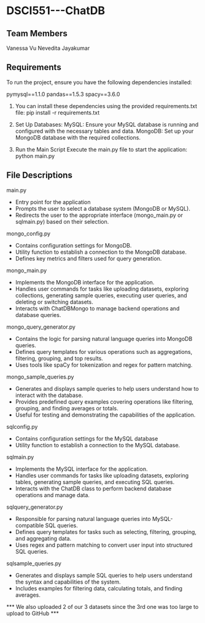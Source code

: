 # DSCI551---ChatDB

## Team Members
Vanessa Vu
Nevedita Jayakumar

## Requirements
To run the project, ensure you have the following dependencies installed:

pymysql==1.1.0
pandas==1.5.3
spacy==3.6.0

1. You can install these dependencies using the provided requirements.txt file:
pip install -r requirements.txt

2. Set Up Databases:
MySQL: Ensure your MySQL database is running and configured with the necessary tables and data.
MongoDB: Set up your MongoDB database with the required collections.

3. Run the Main Script
Execute the main.py file to start the application:
python main.py

## File Descriptions

main.py
- Entry point for the application
- Prompts the user to select a database system (MongoDB or MySQL).
- Redirects the user to the appropriate interface (mongo_main.py or sqlmain.py) based on their selection.
  
mongo_config.py
- Contains configuration settings for MongoDB.
- Utility function to establish a connection to the MongoDB database.
- Defines key metrics and filters used for query generation.
  
mongo_main.py
- Implements the MongoDB interface for the application.
- Handles user commands for tasks like uploading datasets, exploring collections, generating sample queries, executing user queries, and deleting or switching datasets.
- Interacts with ChatDBMongo to manage backend operations and database queries.
  
mongo_query_generator.py
- Contains the logic for parsing natural language queries into MongoDB queries.
- Defines query templates for various operations such as aggregations, filtering, grouping, and top results.
- Uses tools like spaCy for tokenization and regex for pattern matching.
  
mongo_sample_queries.py
- Generates and displays sample queries to help users understand how to interact with the database.
- Provides predefined query examples covering operations like filtering, grouping, and finding averages or totals.
- Useful for testing and demonstrating the capabilities of the application.

sqlconfig.py
- Contains configuration settings for the MySQL database
- Utility function to establish a connection to the MySQL database.

sqlmain.py
- Implements the MySQL interface for the application.
- Handles user commands for tasks like uploading datasets, exploring tables, generating sample queries, and executing SQL queries.
- Interacts with the ChatDB class to perform backend database operations and manage data.

sqlquery_generator.py
- Responsible for parsing natural language queries into MySQL-compatible SQL queries.
- Defines query templates for tasks such as selecting, filtering, grouping, and aggregating data.
- Uses regex and pattern matching to convert user input into structured SQL queries.
  
sqlsample_queries.py
- Generates and displays sample SQL queries to help users understand the syntax and capabilities of the system.
- Includes examples for filtering data, calculating totals, and finding averages.

*** We also uploaded 2 of our 3 datasets since the 3rd one was too large to upload to GitHub ***
